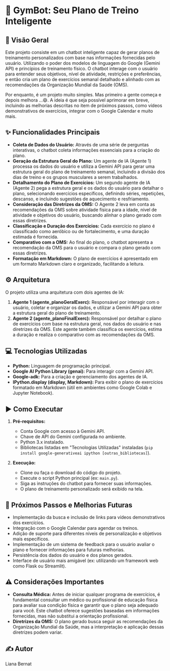 # 💪 GymBot: Seu Plano de Treino Inteligente 

## 🧐 Visão Geral

Este projeto consiste em um chatbot inteligente capaz de gerar planos de treinamento personalizados com base nas informações fornecidas pelo usuário. Utilizando o poder dos modelos de linguagem do Google (Gemini API) e princípios de treinamento físico. O chatbot interage com o usuário para entender seus objetivos, nível de atividade, restrições e preferências, e então cria um plano de exercícios semanal detalhado e alinhado com as recomendações da Organização Mundial da Saúde (OMS).

Por enquanto, é um projeto muito simples. Mas primeiro a gente começa e depois melhora ...😄. A ideia é que seja possível aprimorar em breve, incluindo as melhorias descritas no item de próximos passos, como vídeos demonstrativos de exercícios, integrar com o Google Calendar e muito mais.

## ✨ Funcionalidades Principais

* **Coleta de Dados do Usuário:** Através de uma série de perguntas interativas, o chatbot coleta informações essenciais para a criação do plano.
* **Geração da Estrutura Geral do Plano:** Um agente de IA (Agente 1) processa os dados do usuário e utiliza a Gemini API para gerar uma estrutura geral do plano de treinamento semanal, incluindo a divisão dos dias de treino e os grupos musculares a serem trabalhados.
* **Detalhamento do Plano de Exercícios:** Um segundo agente de IA (Agente 2) pega a estrutura geral e os dados do usuário para detalhar o plano, selecionando exercícios específicos, definindo séries, repetições, descanso, e incluindo sugestões de aquecimento e resfriamento.
* **Consideração das Diretrizes da OMS:** O Agente 2 leva em conta as recomendações da OMS sobre atividade física para a idade, nível de atividade e objetivos do usuário, buscando alinhar o plano gerado com essas diretrizes.
* **Classificação e Duração dos Exercícios:** Cada exercício no plano é classificado como aeróbico ou de fortalecimento, e uma duração estimada é fornecida.
* **Comparativo com a OMS:** Ao final do plano, o chatbot apresenta a recomendação da OMS para o usuário e compara o plano gerado com essas diretrizes.
* **Formatação em Markdown:** O plano de exercícios é apresentado em um formato Markdown claro e organizado, facilitando a leitura.

## ⚙️ Arquitetura

O projeto utiliza uma arquitetura com dois agentes de IA:

1.  **Agente 1 (agente\_planoGeralExerc):** Responsável por interagir com o usuário, coletar e organizar os dados, e utilizar a Gemini API para obter a estrutura geral do plano de treinamento.
2.  **Agente 2 (agente\_planoFinalExerc):** Responsável por detalhar o plano de exercícios com base na estrutura geral, nos dados do usuário e nas diretrizes da OMS. Este agente também classifica os exercícios, estima a duração e realiza o comparativo com as recomendações da OMS.

## 💻 Tecnologias Utilizadas

* **Python:** Linguagem de programação principal.
* **Google AI Python Library (genai):** Para interagir com a Gemini API.
* **Google-adk:** Para a criação e gerenciamento dos agentes de IA.
* **IPython.display (display, Markdown):** Para exibir o plano de exercícios formatado em Markdown (útil em ambientes como Google Colab e Jupyter Notebook).

## ▶️ Como Executar

1.  **Pré-requisitos:**
    * Conta Google com acesso à Gemini API.
    * Chave de API do Gemini configurada no ambiente.
    * Python 3.x instalado.
    * Bibliotecas listadas em "Tecnologias Utilizadas" instaladas (`pip install google-generativeai ipython [outras_bibliotecas]`).

2.  **Execução:**
    * Clone ou faça o download do código do projeto.
    * Execute o script Python principal (ex: `main.py`).
    * Siga as instruções do chatbot para fornecer suas informações.
    * O plano de treinamento personalizado será exibido na tela.

## 🚀 Próximos Passos e Melhorias Futuras

* Implementação da busca e inclusão de links para vídeos demonstrativos dos exercícios.
* Integração com o Google Calendar para agendar os treinos.
* Adição de suporte para diferentes níveis de personalização e objetivos mais específicos.
* Implementação de um sistema de feedback para o usuário avaliar o plano e fornecer informações para futuras melhorias.
* Persistência dos dados do usuário e dos planos gerados.
* Interface de usuário mais amigável (ex: utilizando um framework web como Flask ou Streamlit).

## ⚠️ Considerações Importantes

* **Consulta Médica:** Antes de iniciar qualquer programa de exercícios, é fundamental consultar um médico ou profissional de educação física para avaliar sua condição física e garantir que o plano seja adequado para você. Este chatbot oferece sugestões baseadas em informações fornecidas, mas não substitui a orientação profissional.
* **Diretrizes da OMS:** O plano gerado busca seguir as recomendações da Organização Mundial da Saúde, mas a interpretação e aplicação dessas diretrizes podem variar.

## ✍️ Autor
Liana Bernat
